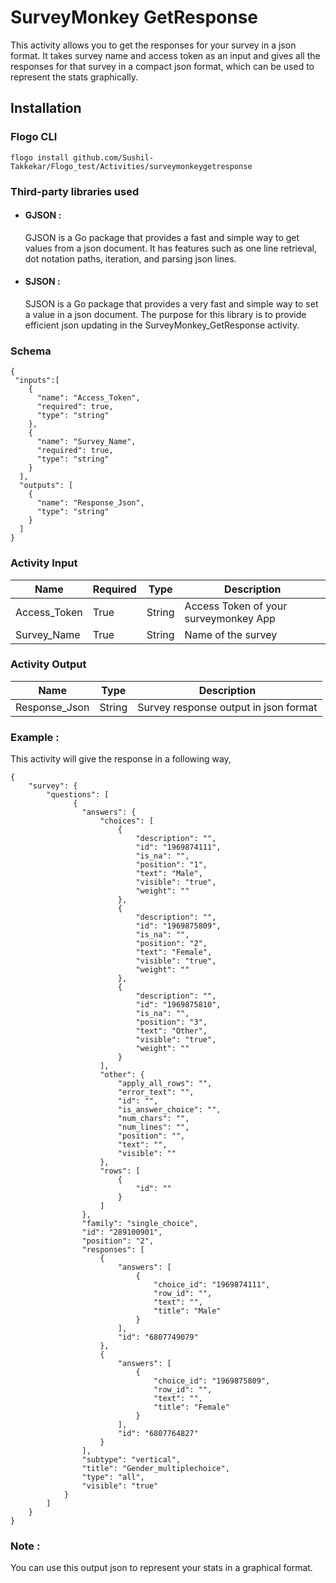 # SurveyMonkey GetResponse

This activity allows you to get the responses for your survey in a json format. It takes survey name and access token as an input and gives all the responses for that survey in a compact json format, which can be used to represent the stats graphically.

## Installation

### Flogo CLI

```
flogo install github.com/Sushil-Takkekar/Flogo_test/Activities/surveymonkeygetresponse
```

### Third-party libraries used
- #### GJSON :
	GJSON is a Go package that provides a fast and simple way to get values from a json document. It has features such as one line retrieval, dot notation paths, iteration, and parsing json lines.
- #### SJSON :
	SJSON is a Go package that provides a very fast and simple way to set a value in a json document. The purpose for this library is to provide efficient json updating in the SurveyMonkey_GetResponse activity.

### Schema

```
{
 "inputs":[
    {
      "name": "Access_Token",
      "required": true,
      "type": "string"
    },
	{
      "name": "Survey_Name",
      "required": true,
      "type": "string"
    }
  ],
  "outputs": [
    {
      "name": "Response_Json",
      "type": "string"
    }
  ]
}
```

### Activity Input


| Name | Required | Type | Description |
| ---- | -------- | ---- |------------ |
| Access_Token | True | String | Access Token of your surveymonkey App |
| Survey_Name  | True | String | Name of the survey |


### Activity Output


| Name | Type | Description |
| ---- | ---- | ----------- |
| Response_Json | String | Survey response output in json format |

### Example :
This activity will give the response in a following way,

```
{
    "survey": {
        "questions": [
              {
                "answers": {
                    "choices": [
                        {
                            "description": "",
                            "id": "1969874111",
                            "is_na": "",
                            "position": "1",
                            "text": "Male",
                            "visible": "true",
                            "weight": ""
                        },
                        {
                            "description": "",
                            "id": "1969875809",
                            "is_na": "",
                            "position": "2",
                            "text": "Female",
                            "visible": "true",
                            "weight": ""
                        },
                        {
                            "description": "",
                            "id": "1969875810",
                            "is_na": "",
                            "position": "3",
                            "text": "Other",
                            "visible": "true",
                            "weight": ""
                        }
                    ],
                    "other": {
                        "apply_all_rows": "",
                        "error_text": "",
                        "id": "",
                        "is_answer_choice": "",
                        "num_chars": "",
                        "num_lines": "",
                        "position": "",
                        "text": "",
                        "visible": ""
                    },
                    "rows": [
                        {
                            "id": ""
                        }
                    ]
                },
                "family": "single_choice",
                "id": "289100901",
                "position": "2",
                "responses": [
                    {
                        "answers": [
                            {
                                "choice_id": "1969874111",
                                "row_id": "",
                                "text": "",
                                "title": "Male"
                            }
                        ],
                        "id": "6807749079"
                    },
                    {
                        "answers": [
                            {
                                "choice_id": "1969875809",
                                "row_id": "",
                                "text": "",
                                "title": "Female"
                            }
                        ],
                        "id": "6807764827"
                    }
                ],
                "subtype": "vertical",
                "title": "Gender_multiplechoice",
                "type": "all",
                "visible": "true"
            }
        ]
    }
}
```

### Note :
You can use this output json to represent your stats in a graphical format.
